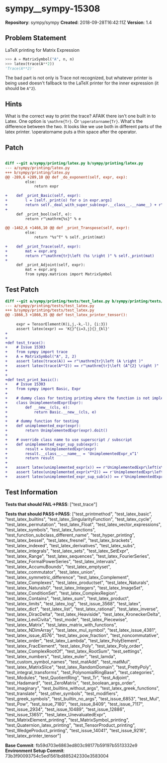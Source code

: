 # sympy__sympy-15308

**Repository**: sympy/sympy
**Created**: 2018-09-28T16:42:11Z
**Version**: 1.4

## Problem Statement

LaTeX printing for Matrix Expression
```py
>>> A = MatrixSymbol("A", n, n)
>>> latex(trace(A**2))
'Trace(A**2)'
```

The bad part is not only is Trace not recognized, but whatever printer is being used doesn't fallback to the LaTeX printer for the inner expression (it should be `A^2`). 


## Hints

What is the correct way to print the trace? AFAIK there isn't one built in to Latex. One option is ```\mathrm{Tr}```. Or ```\operatorname{Tr}```.
What's the difference between the two. It looks like we use both in different parts of the latex printer. 
\operatorname puts a thin space after the operator.

## Patch

```diff

diff --git a/sympy/printing/latex.py b/sympy/printing/latex.py
--- a/sympy/printing/latex.py
+++ b/sympy/printing/latex.py
@@ -289,6 +289,10 @@ def _do_exponent(self, expr, exp):
         else:
             return expr
 
+    def _print_Basic(self, expr):
+        l = [self._print(o) for o in expr.args]
+        return self._deal_with_super_sub(expr.__class__.__name__) + r"\left(%s\right)" % ", ".join(l)
+
     def _print_bool(self, e):
         return r"\mathrm{%s}" % e
 
@@ -1462,6 +1466,10 @@ def _print_Transpose(self, expr):
         else:
             return "%s^T" % self._print(mat)
 
+    def _print_Trace(self, expr):
+        mat = expr.arg
+        return r"\mathrm{tr}\left (%s \right )" % self._print(mat)
+
     def _print_Adjoint(self, expr):
         mat = expr.arg
         from sympy.matrices import MatrixSymbol


```

## Test Patch

```diff
diff --git a/sympy/printing/tests/test_latex.py b/sympy/printing/tests/test_latex.py
--- a/sympy/printing/tests/test_latex.py
+++ b/sympy/printing/tests/test_latex.py
@@ -1866,3 +1866,35 @@ def test_latex_printer_tensor():
 
     expr = TensorElement(K(i,j,-k,-l), {i:3})
     assert latex(expr) == 'K{}^{i=3,j}{}_{kl}'
+
+
+def test_trace():
+    # Issue 15303
+    from sympy import trace
+    A = MatrixSymbol("A", 2, 2)
+    assert latex(trace(A)) == r"\mathrm{tr}\left (A \right )"
+    assert latex(trace(A**2)) == r"\mathrm{tr}\left (A^{2} \right )"
+
+
+def test_print_basic():
+    # Issue 15303
+    from sympy import Basic, Expr
+
+    # dummy class for testing printing where the function is not implemented in latex.py
+    class UnimplementedExpr(Expr):
+        def __new__(cls, e):
+            return Basic.__new__(cls, e)
+
+    # dummy function for testing
+    def unimplemented_expr(expr):
+        return UnimplementedExpr(expr).doit()
+
+    # override class name to use superscript / subscript
+    def unimplemented_expr_sup_sub(expr):
+        result = UnimplementedExpr(expr)
+        result.__class__.__name__ = 'UnimplementedExpr_x^1'
+        return result
+
+    assert latex(unimplemented_expr(x)) == r'UnimplementedExpr\left(x\right)'
+    assert latex(unimplemented_expr(x**2)) == r'UnimplementedExpr\left(x^{2}\right)'
+    assert latex(unimplemented_expr_sup_sub(x)) == r'UnimplementedExpr^{1}_{x}\left(x\right)'

```

## Test Information

**Tests that should FAIL→PASS**: ["test_trace"]

**Tests that should PASS→PASS**: ["test_printmethod", "test_latex_basic", "test_latex_builtins", "test_latex_SingularityFunction", "test_latex_cycle", "test_latex_permutation", "test_latex_Float", "test_latex_vector_expressions", "test_latex_symbols", "test_latex_functions", "test_function_subclass_different_name", "test_hyper_printing", "test_latex_bessel", "test_latex_fresnel", "test_latex_brackets", "test_latex_indexed", "test_latex_derivatives", "test_latex_subs", "test_latex_integrals", "test_latex_sets", "test_latex_SetExpr", "test_latex_Range", "test_latex_sequences", "test_latex_FourierSeries", "test_latex_FormalPowerSeries", "test_latex_intervals", "test_latex_AccumuBounds", "test_latex_emptyset", "test_latex_commutator", "test_latex_union", "test_latex_symmetric_difference", "test_latex_Complement", "test_latex_Complexes", "test_latex_productset", "test_latex_Naturals", "test_latex_Naturals0", "test_latex_Integers", "test_latex_ImageSet", "test_latex_ConditionSet", "test_latex_ComplexRegion", "test_latex_Contains", "test_latex_sum", "test_latex_product", "test_latex_limits", "test_latex_log", "test_issue_3568", "test_latex", "test_latex_dict", "test_latex_list", "test_latex_rational", "test_latex_inverse", "test_latex_DiracDelta", "test_latex_Heaviside", "test_latex_KroneckerDelta", "test_latex_LeviCivita", "test_mode", "test_latex_Piecewise", "test_latex_Matrix", "test_latex_matrix_with_functions", "test_latex_NDimArray", "test_latex_mul_symbol", "test_latex_issue_4381", "test_latex_issue_4576", "test_latex_pow_fraction", "test_noncommutative", "test_latex_order", "test_latex_Lambda", "test_latex_PolyElement", "test_latex_FracElement", "test_latex_Poly", "test_latex_Poly_order", "test_latex_ComplexRootOf", "test_latex_RootSum", "test_settings", "test_latex_numbers", "test_latex_euler", "test_lamda", "test_custom_symbol_names", "test_matAdd", "test_matMul", "test_latex_MatrixSlice", "test_latex_RandomDomain", "test_PrettyPoly", "test_integral_transforms", "test_PolynomialRingBase", "test_categories", "test_Modules", "test_QuotientRing", "test_Tr", "test_Adjoint", "test_Hadamard", "test_ZeroMatrix", "test_boolean_args_order", "test_imaginary", "test_builtins_without_args", "test_latex_greek_functions", "test_translate", "test_other_symbols", "test_modifiers", "test_greek_symbols", "test_builtin_no_args", "test_issue_6853", "test_Mul", "test_Pow", "test_issue_7180", "test_issue_8409", "test_issue_7117", "test_issue_2934", "test_issue_10489", "test_issue_12886", "test_issue_13651", "test_latex_UnevaluatedExpr", "test_MatrixElement_printing", "test_MatrixSymbol_printing", "test_Quaternion_latex_printing", "test_TensorProduct_printing", "test_WedgeProduct_printing", "test_issue_14041", "test_issue_9216", "test_latex_printer_tensor"]

**Base Commit**: fb59d703e6863ed803c98177b59197b5513332e9
**Environment Setup Commit**: 73b3f90093754c5ed1561bd885242330e3583004
